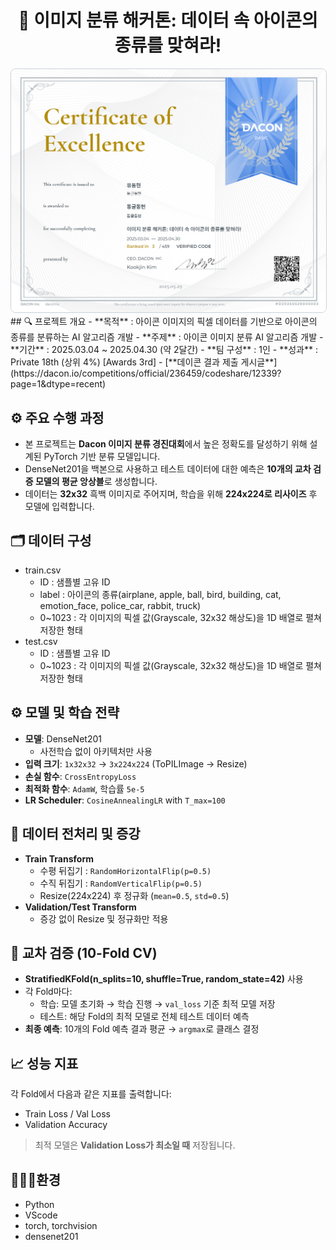 <h1 style="text-align: center;">🔎 이미지 분류 해커톤: 데이터 속 아이콘의 종류를 맞혀라!</h1>
<img src="https://github.com/donghyun0518/dacon-imgclassification-densenet201/blob/main/image_classification_certificate.png" alt="Project Cover" style="width: 1000px; border: 1px solid #c9d1d9; border-radius: 8px;">
## 🔍 프로젝트 개요
- **목적** : 아이콘 이미지의 픽셀 데이터를 기반으로 아이콘의 종류를 분류하는 AI 알고리즘 개발
- **주제** : 아이콘 이미지 분류 AI 알고리즘 개발
- **기간** : 2025.03.04 ~ 2025.04.30 (약 2달간)
- **팀 구성** : 1인
- **성과** : Private 18th (상위 4%) [Awards 3rd]
- [**데이콘 결과 제출 게시글**](https://dacon.io/competitions/official/236459/codeshare/12339?page=1&dtype=recent)

## ⚙️ 주요 수행 과정
- 본 프로젝트는 **Dacon 이미지 분류 경진대회**에서 높은 정확도를 달성하기 위해 설계된 PyTorch 기반 분류 모델입니다.
- DenseNet201을 백본으로 사용하고 테스트 데이터에 대한 예측은 **10개의 교차 검증 모델의 평균 앙상블**로 생성합니다.
- 데이터는 **32x32** 흑백 이미지로 주어지며, 학습을 위해 **224x224로 리사이즈** 후 모델에 입력합니다.

## 🗂 데이터 구성
- train.csv
  - ID : 샘플별 고유 ID
  - label : 아이콘의 종류(airplane, apple, ball, bird, building, cat, emotion_face, police_car, rabbit, truck)
  - 0~1023 : 각 이미지의 픽셀 값(Grayscale, 32x32 해상도)을 1D 배열로 펼쳐 저장한 형태
- test.csv
  - ID : 샘플별 고유 ID
  - 0~1023 : 각 이미지의 픽셀 값(Grayscale, 32x32 해상도)을 1D 배열로 펼쳐 저장한 형태

## ⚙️ 모델 및 학습 전략
- **모델**: DenseNet201
  - 사전학습 없이 아키텍처만 사용
- **입력 크기**: `1x32x32` → `3x224x224` (ToPILImage → Resize)
- **손실 함수**: `CrossEntropyLoss`
- **최적화 함수**: `AdamW`, 학습률 `5e-5`
- **LR Scheduler**: `CosineAnnealingLR` with `T_max=100`

## 🔄 데이터 전처리 및 증강

- **Train Transform**
  - 수평 뒤집기 : `RandomHorizontalFlip(p=0.5)`
  - 수직 뒤집기 : `RandomVerticalFlip(p=0.5)`
  - Resize(224x224) 후 정규화 (`mean=0.5`, `std=0.5`)
- **Validation/Test Transform**
  - 증강 없이 Resize 및 정규화만 적용
 
## 🔁 교차 검증 (10-Fold CV)

- **StratifiedKFold(n_splits=10, shuffle=True, random_state=42)** 사용
- 각 Fold마다:
  - 학습: 모델 초기화 → 학습 진행 → `val_loss` 기준 최적 모델 저장
  - 테스트: 해당 Fold의 최적 모델로 전체 테스트 데이터 예측
- **최종 예측**: 10개의 Fold 예측 결과 평균 → `argmax`로 클래스 결정

## 📈 성능 지표

각 Fold에서 다음과 같은 지표를 출력합니다:
- Train Loss / Val Loss
- Validation Accuracy

> 최적 모델은 **Validation Loss가 최소일 때** 저장됩니다.

## 🧑🏻‍💻환경
- Python
- VScode
- torch, torchvision
- densenet201

